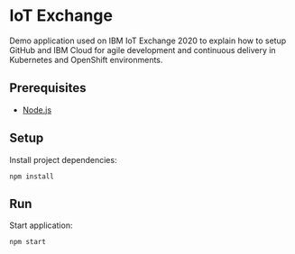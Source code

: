 # IoT Exchange

Demo application used on IBM IoT Exchange 2020 to explain how to setup GitHub and IBM Cloud for agile development and continuous delivery in Kubernetes and OpenShift environments.

## Prerequisites

- [Node.js](http://nodejs.org)

## Setup

Install project dependencies:

```
npm install
```

## Run

Start application:

```
npm start
```
